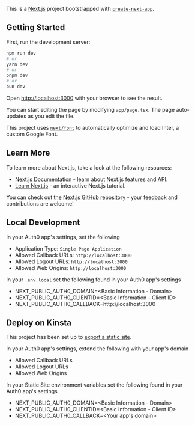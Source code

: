This is a [Next.js](https://nextjs.org/) project bootstrapped with [`create-next-app`](https://github.com/vercel/next.js/tree/canary/packages/create-next-app).

## Getting Started

First, run the development server:

```bash
npm run dev
# or
yarn dev
# or
pnpm dev
# or
bun dev
```

Open [http://localhost:3000](http://localhost:3000) with your browser to see the result.

You can start editing the page by modifying `app/page.tsx`. The page auto-updates as you edit the file.

This project uses [`next/font`](https://nextjs.org/docs/basic-features/font-optimization) to automatically optimize and load Inter, a custom Google Font.

## Learn More

To learn more about Next.js, take a look at the following resources:

- [Next.js Documentation](https://nextjs.org/docs) - learn about Next.js features and API.
- [Learn Next.js](https://nextjs.org/learn) - an interactive Next.js tutorial.

You can check out [the Next.js GitHub repository](https://github.com/vercel/next.js/) - your feedback and contributions are welcome!

## Local Development

In your Auth0 app's settings, set the following
- Application Type: `Single Page Application`
- Allowed Callback URLs: `http://localhost:3000`
- Allowed Logout URLs: `http://localhost:3000`
- Allowed Web Origins: `http://localhost:3000`

In your `.env.local` set the following found in your Auth0 app's settings
- NEXT_PUBLIC_AUTH0_DOMAIN=<Basic Information - Domain>
- NEXT_PUBLIC_AUTH0_CLIENTID=<Basic Information - Client ID>
- NEXT_PUBLIC_AUTH0_CALLBACK=http://localhost:3000

## Deploy on Kinsta
This project has been set up to [export a static site](https://nextjs.org/docs/pages/building-your-application/deploying/static-exports).  

In your Auth0 app's settings, extend the following with your app's domain
- Allowed Callback URLs
- Allowed Logout URLs
- Allowed Web Origins

In your Static Site environment variables set the following found in your Auth0 app's settings
- NEXT_PUBLIC_AUTH0_DOMAIN=<Basic Information - Domain>
- NEXT_PUBLIC_AUTH0_CLIENTID=<Basic Information - Client ID>
- NEXT_PUBLIC_AUTH0_CALLBACK=<Your app's domain>

